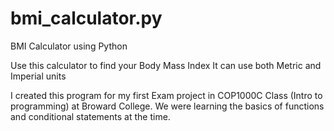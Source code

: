 # bmi_calculator.py
BMI Calculator using Python

Use this calculator to find your Body Mass Index
It can use both Metric and Imperial units

I created this program for my first Exam project in COP1000C Class (Intro to programming) at Broward College.
We were learning the basics of functions and conditional statements at the time.
